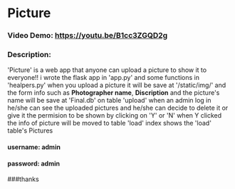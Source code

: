 # Picture
### Video Demo: https://youtu.be/B1cc3ZGQD2g
### Description: 
'Picture' is a web app that anyone can upload a picture to show it to everyone!!
    i wrote the flask app in 'app.py' and some functions in 'healpers.py'
    when you upload a picture it will be save at '/static/img/' and the form info such as **Photographer name**, **Discription** and the picture's name will be save at 'Final.db' on table 'upload'
    when an admin log in he/she can see the uploaded pictures and he/she can decide to delete it or give it the permision to be shown by clicking on 'Y' or 'N' 
    when Y clicked the info of picture will be moved to table 'load' 
    index shows the 'load' table's Pictures
    

#### username: admin
#### password: admin
###thanks 

